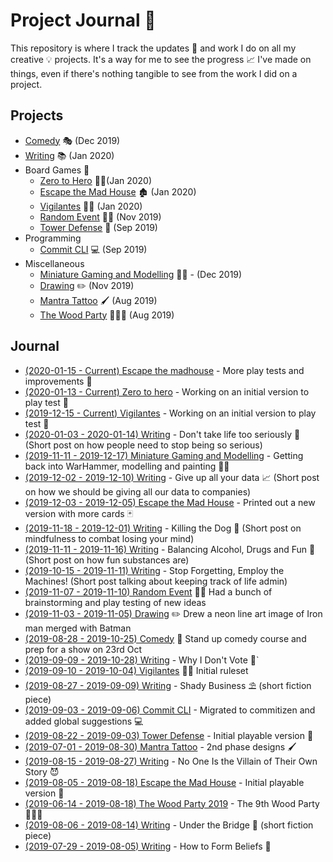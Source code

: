 # Project Journal 📖

This repository is where I track the updates 🔼 and work I do on all my creative 💡 projects. It's a way
for me to see the progress 📈 I've made on things, even if there's nothing tangible to see from the
work I did on a project.

## Projects

- [Comedy](projects/comedy.md) 🎭 (Dec 2019)
- [Writing](projects/writing.md) 📚 (Jan 2020)
- Board Games 🎲
  - [Zero to Hero](projects/zero-to-hero.md) 🦸‍♂️(Jan 2020)
  - [Escape the Mad House](projects/escape-the-mad-house.md) 🏚 (Jan 2020)
  - [Vigilantes](projects/vigilantes.md) 🦹‍♂️ (Jan 2020)
  - [Random Event](projects/random-event.md) 🧙‍♂️ (Nov 2019)
  - [Tower Defense](projects/tower-defense.md) 🗼 (Sep 2019)
- Programming
  - [Commit CLI](projects/commit.md) 💻 (Sep 2019)
- Miscellaneous
  - [Miniature Gaming and Modelling](projects/miniatures.md) 👨‍🎨 - (Dec 2019)
  - [Drawing](projects/drawing.md) ✏️ (Nov 2019)
  - [Mantra Tattoo](projects/mantra-tattoo.md) 🖌 (Aug 2019)
  - [The Wood Party](projects/the-wood-party.md) 🌲🔥🥳 (Aug 2019)

## Journal

<!--
- Order by end date
- Include a tag line after the link
- Ensure the link goes to the Update entry in the project file
- Something current in progress should have (in progress) written as the tag line
-->

- [(2020-01-15 - Current) Escape the madhouse](projects/escape-the-mad-house.md#current) - More play tests and improvements 🎲
- [(2020-01-13 - Current) Zero to hero](projects/zero-to-hero.md#current) - Working on an initial version to play test 🎲
- [(2019-12-15 - Current) Vigilantes](projects/vigilantes.md#current) - Working on an initial version to play test 🎲
- [(2020-01-03 - 2020-01-14) Writing](projects/writing.md#2020-01-03---2020-01-14) - Don't take life too seriously 🤪 (Short post on how people need to stop being so serious)
- [(2019-11-11 - 2019-12-17) Miniature Gaming and Modelling](projects/miniatures.md#2019-11-11---2019-12-17) - Getting back into WarHammer, modelling and painting 👨‍🎨
- [(2019-12-02 - 2019-12-10) Writing](projects/writing.md#2019-12-02---2019-12-10) - Give up all your data 📈 (Short post on how we should be giving all our data to companies)
- [(2019-12-03 - 2019-12-05) Escape the Mad House](projects/escape-the-mad-house.md#2019-12-03---2019-12-05) - Printed out a new version with more cards 🃏
- [(2019-11-18 - 2019-12-01) Writing](projects/writing.md#2019-11-18---2019-12-01) - Killing the Dog 🐶 (Short post on mindfulness to combat losing your mind)
- [(2019-11-11 - 2019-11-16) Writing](projects/writing.md#2019-11-11---2019-11-16) - Balancing Alcohol, Drugs and Fun 🍻 (Short post on how fun substances are)
- [(2019-10-15 - 2019-11-11) Writing](projects/writing.md#2019-10-15---2019-11-11) - Stop Forgetting, Employ the Machines! (Short post talking about keeping track of life admin)
- [(2019-11-07 - 2019-11-10) Random Event](projects/random-event.md#2019-11-07---2019-11-10) 🧙‍♂️ Had a bunch of brainstorming and play testing of new ideas
- [(2019-11-03 - 2019-11-05) Drawing](projects/drawing.md#2019-11-03---2019-11-05) ✏️ Drew a neon line art image of Iron man merged with Batman
- [(2019-08-28 - 2019-10-25) Comedy](projects/comedy.md#courses) 🎤 Stand up comedy course and prep for a show on 23rd Oct
- [(2019-09-09 - 2019-10-28) Writing](projects/writing.md#2019-09-09---2019-10-28) - Why I Don't Vote 🚫`
- [(2019-09-10 - 2019-10-04) Vigilantes](projects/vigilantes.md#2019-09-10---2019-10-04) 🦹‍♂️ Initial ruleset
- [(2019-08-27 - 2019-09-09) Writing](projects/writing.md#2019-08-27---2019-09-09) - Shady Business ⛱ (short fiction piece)
- [(2019-09-03 - 2019-09-06) Commit CLI](projects/commit.md#2019-09-03---2019-09-06) - Migrated to commitizen and added global suggestions 💻
- [(2019-08-22 - 2019-09-03) Tower Defense](projects/tower-defense.md#2019-08-22---2019-09-03) - Initial playable version 🎲
- [(2019-07-01 - 2019-08-30) Mantra Tattoo](projects/mantra-tattoo.md#2019-07-01---2019-08-30) - 2nd phase designs 🖌
- [(2019-08-15 - 2019-08-27) Writing](projects/writing.md#2019-08-15---2019-08-27) - No One Is the Villain of Their Own Story 😈
- [(2019-08-05 - 2019-08-18) Escape the Mad House](projects/escape-the-mad-house.md#2019-08-05---2019-08-18) - Initial playable version 🎲
- [(2019-06-14 - 2019-08-18) The Wood Party 2019](projects/the-wood-party.md#2019-06-14---2019-08-18) - The 9th Wood Party 🌲🔥🥳
- [(2019-08-06 - 2019-08-14) Writing](projects/writing.md#2019-08-06---2019-08-14) - Under the Bridge 🌉 (short fiction piece)
- [(2019-07-29 - 2019-08-05) Writing](projects/writing.md#2019-07-29---2019-08-05) - How to Form Beliefs 🤔
